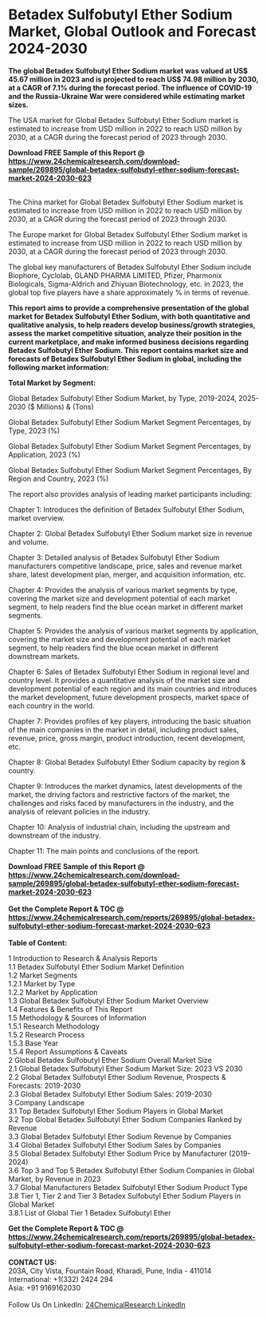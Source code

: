 <h1>Betadex Sulfobutyl Ether Sodium Market, Global Outlook and Forecast 2024-2030</h1><p><strong>The global Betadex Sulfobutyl Ether Sodium market was valued at US$ 45.67 million in 2023 and is projected to reach US$ 74.98 million by 2030, at a CAGR of 7.1% during the forecast period. The influence of COVID-19 and the Russia-Ukraine War were considered while estimating market sizes.</strong></p><p>
</p><p>The USA market for Global Betadex Sulfobutyl Ether Sodium market is estimated to increase from USD million in 2022 to reach USD million by 2030, at a CAGR during the forecast period of 2023 through 2030.</p><div><b>Download FREE Sample of this Report @ 
            <a href="https://www.24chemicalresearch.com/download-sample/269895/global-betadex-sulfobutyl-ether-sodium-forecast-market-2024-2030-623">
            https://www.24chemicalresearch.com/download-sample/269895/global-betadex-sulfobutyl-ether-sodium-forecast-market-2024-2030-623</a></b></div><br><p>
</p><p>The China market for Global Betadex Sulfobutyl Ether Sodium market is estimated to increase from USD million in 2022 to reach USD million by 2030, at a CAGR during the forecast period of 2023 through 2030.</p><p>
</p><p>The Europe market for Global Betadex Sulfobutyl Ether Sodium market is estimated to increase from USD million in 2022 to reach USD million by 2030, at a CAGR during the forecast period of 2023 through 2030.</p><p>
</p><p>The global key manufacturers of Betadex Sulfobutyl Ether Sodium include Biophore, Cyclolab, GLAND PHARMA LIMITED, Pfizer, Pharmonix Biologicals, Sigma-Aldrich and Zhiyuan Biotechnology, etc. in 2023, the global top five players have a share approximately % in terms of revenue.</p><p>
<strong>This report aims to provide a comprehensive presentation of the global market for Betadex Sulfobutyl Ether Sodium, with both quantitative and qualitative analysis, to help readers develop business/growth strategies, assess the market competitive situation, analyze their position in the current marketplace, and make informed business decisions regarding Betadex Sulfobutyl Ether Sodium. This report contains market size and forecasts of Betadex Sulfobutyl Ether Sodium in global, including the following market information:</strong></p><p>
</p><p>
<strong>Total Market by Segment:</strong></p><p>
Global Betadex Sulfobutyl Ether Sodium Market, by Type, 2019-2024, 2025-2030 ($ Millions) &amp; (Tons)</p><p>
Global Betadex Sulfobutyl Ether Sodium Market Segment Percentages, by Type, 2023 (%)</p><p>
</p><p>
Global Betadex Sulfobutyl Ether Sodium Market Segment Percentages, by Application, 2023 (%)</p><p>
</p><p>
Global Betadex Sulfobutyl Ether Sodium Market Segment Percentages, By Region and Country, 2023 (%)</p><p>
</p><p>
The report also provides analysis of leading market participants including:</p><p>
</p><p>
</p><p>
Chapter 1: Introduces the definition of Betadex Sulfobutyl Ether Sodium, market overview.</p><p>
Chapter 2: Global Betadex Sulfobutyl Ether Sodium market size in revenue and volume.</p><p>
Chapter 3: Detailed analysis of Betadex Sulfobutyl Ether Sodium manufacturers competitive landscape, price, sales and revenue market share, latest development plan, merger, and acquisition information, etc.</p><p>
Chapter 4: Provides the analysis of various market segments by type, covering the market size and development potential of each market segment, to help readers find the blue ocean market in different market segments.</p><p>
Chapter 5: Provides the analysis of various market segments by application, covering the market size and development potential of each market segment, to help readers find the blue ocean market in different downstream markets.</p><p>
Chapter 6: Sales of Betadex Sulfobutyl Ether Sodium in regional level and country level. It provides a quantitative analysis of the market size and development potential of each region and its main countries and introduces the market development, future development prospects, market space of each country in the world.</p><p>
Chapter 7: Provides profiles of key players, introducing the basic situation of the main companies in the market in detail, including product sales, revenue, price, gross margin, product introduction, recent development, etc.</p><p>
Chapter 8: Global Betadex Sulfobutyl Ether Sodium capacity by region &amp; country.</p><p>
Chapter 9: Introduces the market dynamics, latest developments of the market, the driving factors and restrictive factors of the market, the challenges and risks faced by manufacturers in the industry, and the analysis of relevant policies in the industry.</p><p>
Chapter 10: Analysis of industrial chain, including the upstream and downstream of the industry.</p><p>
Chapter 11: The main points and conclusions of the report.</p><div><b>Download FREE Sample of this Report @ 
            <a href="https://www.24chemicalresearch.com/download-sample/269895/global-betadex-sulfobutyl-ether-sodium-forecast-market-2024-2030-623">
            https://www.24chemicalresearch.com/download-sample/269895/global-betadex-sulfobutyl-ether-sodium-forecast-market-2024-2030-623</a></b></div><br><div><b>Get the Complete Report & TOC @ 
            <a href="https://www.24chemicalresearch.com/reports/269895/global-betadex-sulfobutyl-ether-sodium-forecast-market-2024-2030-623">
            https://www.24chemicalresearch.com/reports/269895/global-betadex-sulfobutyl-ether-sodium-forecast-market-2024-2030-623</a></b></div><br>
            <b>Table of Content:</b><p>1 Introduction to Research & Analysis Reports<br />
    1.1 Betadex Sulfobutyl Ether Sodium Market Definition<br />
    1.2 Market Segments<br />
        1.2.1 Market by Type<br />
        1.2.2 Market by Application<br />
    1.3 Global Betadex Sulfobutyl Ether Sodium Market Overview<br />
    1.4 Features & Benefits of This Report<br />
    1.5 Methodology & Sources of Information<br />
        1.5.1 Research Methodology<br />
        1.5.2 Research Process<br />
        1.5.3 Base Year<br />
        1.5.4 Report Assumptions & Caveats<br />
2 Global Betadex Sulfobutyl Ether Sodium Overall Market Size<br />
    2.1 Global Betadex Sulfobutyl Ether Sodium Market Size: 2023 VS 2030<br />
    2.2 Global Betadex Sulfobutyl Ether Sodium Revenue, Prospects & Forecasts: 2019-2030<br />
    2.3 Global Betadex Sulfobutyl Ether Sodium Sales: 2019-2030<br />
3 Company Landscape<br />
    3.1 Top Betadex Sulfobutyl Ether Sodium Players in Global Market<br />
    3.2 Top Global Betadex Sulfobutyl Ether Sodium Companies Ranked by Revenue<br />
    3.3 Global Betadex Sulfobutyl Ether Sodium Revenue by Companies<br />
    3.4 Global Betadex Sulfobutyl Ether Sodium Sales by Companies<br />
    3.5 Global Betadex Sulfobutyl Ether Sodium Price by Manufacturer (2019-2024)<br />
    3.6 Top 3 and Top 5 Betadex Sulfobutyl Ether Sodium Companies in Global Market, by Revenue in 2023<br />
    3.7 Global Manufacturers Betadex Sulfobutyl Ether Sodium Product Type<br />
    3.8 Tier 1, Tier 2 and Tier 3 Betadex Sulfobutyl Ether Sodium Players in Global Market<br />
        3.8.1 List of Global Tier 1 Betadex Sulfobutyl Ether</p><div><b>Get the Complete Report & TOC @ 
            <a href="https://www.24chemicalresearch.com/reports/269895/global-betadex-sulfobutyl-ether-sodium-forecast-market-2024-2030-623">
            https://www.24chemicalresearch.com/reports/269895/global-betadex-sulfobutyl-ether-sodium-forecast-market-2024-2030-623</a></b></div><br><b>CONTACT US:</b><br>
            203A, City Vista, Fountain Road, Kharadi, Pune, India - 411014<br>
            International: +1(332) 2424 294<br>
            Asia: +91 9169162030 <br><br>
            Follow Us On LinkedIn: <a href="https://www.linkedin.com/company/24chemicalresearch/">24ChemicalResearch LinkedIn</a>
